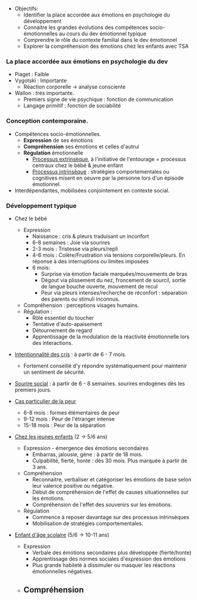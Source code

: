 - Objectifs:
	- Identifier la place accordée aux émotions en psychologie du développement 
	- Connaitre les grandes évolutions des compétences socio-émotionnelles au cours du dev émotionnel typique 
	- Comprendre le rôle du contexte familial dans le dev émotionnel 
	- Explorer la compréhension des émotions chez les enfants avec TSA

### La place accordée aux émotions en psychologie du dev 

 - Piaget : Faible 
 - Vygotski : Importante
	 - Réaction corporelle -> analyse consciente 
 - Wallon : très importante. 
	 - Premiers signe de vie psychique : fonction de communication
	 - Langage primitif : fonction de sociabilité 

### Conception contemporaine. 

- Compétences socio-émotionnelles.
	- **Expression** de ses émotions 
	- **Compréhension** ses émotions et celles d'autrui
	- **Régulation** émotionnelle 
		- <u>Processus extrinsèque</u>, à l'initiative de l'entourage = processus centraux chez le bébé & jeune enfant 
		- <u>Processus intrinsèque</u> : stratégies comportementales ou cognitives misent en oeuvre par la personne lors d'un épisode émotionnel. 
- Interdépendantes, mobilisées conjointement en contexte social. 

### Développement typique

- Chez le bébé 
	- Expression
		- Naissance : cris & pleurs traduisant un inconfort 
		- 6-8 semaines : Joie via sourires 
		- 2-3 mois : Tristesse via pleurs/repli 
		- 4-6 mois : Colère/Frustration via tensions corporelle/pleurs. En réponse à des interruptions ou limites imposées 
		- 6 mois:
			- Surprise via émotion faciale marquées/mouvements de bras 
			- Dégout via plissement du nez, froncement de sourcil, sortie de langue bouche ouverte, mouvement de recul
			- Peur via pleurs intenses/recherche de réconfort : séparation des parents ou stimuli inconnus. 
	- Compréhension : perceptions visages humains. 
	- Régulation : 
		- Rôle essentiel du toucher 
		- Tentative d'auto-apaisement 
		- Détournement de regard 
		- Apprentissage de la modulation de la réactivité émotionnelle lors des interactions. 

- <u>Intentionnalité des cris</u> : à partir de 6 - 7 mois. 
	- Fortement conseillé d'y répondre systématiquement pour maintenir un sentiment de sécurité. 

- <u>Sourire social</u> : à partir de 6 - 8 semaines. sourires endogènes dès les premiers jours. 

-  <u>Cas particulier de la peur</u>
	- 6-8 mois : formes élémentaires de peur
	- 9-12 mois : Peur de l'étranger intense 
	- 15-18 mois : Peur de la séparation

- <u>Chez les jeunes enfants</u> (2 -> 5/6 ans)
	- Expression - émergence des émotions secondaires 
		- Embarras, jalousie, gène : à partir de 18 mois. 
		- Culpabilité, fierté, honte : dès 30 mois. Plus marquée à partir de 3 ans.
	- Compréhension
		- Reconnaitre, verbaliser et catégoriser les émotions de base selon leur valence positive ou négative.
		- Début de compréhension de l'effet de causes situationnelles sur les émotions. 
		- Compréhension de l'effet des souvenirs sur les émotions.
	- Régulation 
		- Commence à reposer davantage sur des processus intrinsèques 
		- Mobilisation de stratégies comportementales.

- <u>Enfant d'âge scolaire</u> (5/6 -> 10-11 ans)
	- Expression
		- Verbale des émotions secondaires plus développée (fierté/honte)
		- Apprentissage des normes sociales d'expression des émotions 
		- Plus grande habileté à dissimuler ou masquer les réactions émotionnelles négatives. 
	- Compréhension 
		- 